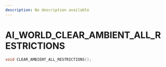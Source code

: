 ```yaml
---
description: No description available 
---
```


# AI_WORLD\_CLEAR_AMBIENT_ALL_RESTRICTIONS

```cpp
void CLEAR_AMBIENT_ALL_RESTRICTIONS();
```
